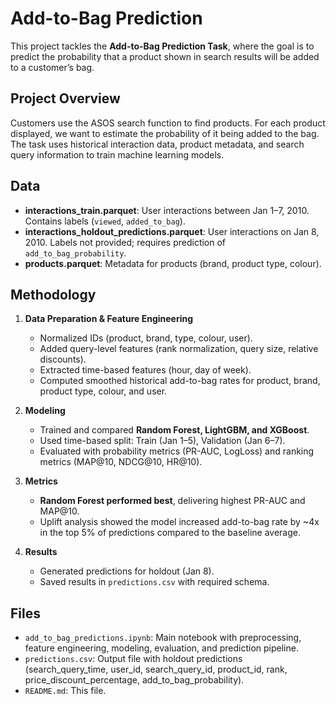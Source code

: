 # Add-to-Bag Prediction

This project tackles the **Add-to-Bag Prediction Task**, where the goal is to predict the probability that a product shown in search results will be added to a customer’s bag.

## Project Overview
Customers use the ASOS search function to find products. For each product displayed, we want to estimate the probability of it being added to the bag.  
The task uses historical interaction data, product metadata, and search query information to train machine learning models.

## Data
- **interactions_train.parquet**: User interactions between Jan 1–7, 2010. Contains labels (`viewed`, `added_to_bag`).
- **interactions_holdout_predictions.parquet**: User interactions on Jan 8, 2010. Labels not provided; requires prediction of `add_to_bag_probability`.
- **products.parquet**: Metadata for products (brand, product type, colour).

## Methodology
1. **Data Preparation & Feature Engineering**
   - Normalized IDs (product, brand, type, colour, user).
   - Added query-level features (rank normalization, query size, relative discounts).
   - Extracted time-based features (hour, day of week).
   - Computed smoothed historical add-to-bag rates for product, brand, product type, colour, and user.

2. **Modeling**
   - Trained and compared **Random Forest, LightGBM, and XGBoost**.
   - Used time-based split: Train (Jan 1–5), Validation (Jan 6–7).
   - Evaluated with probability metrics (PR-AUC, LogLoss) and ranking metrics (MAP@10, NDCG@10, HR@10).

3. **Metrics**
   - **Random Forest performed best**, delivering highest PR-AUC and MAP@10.
   - Uplift analysis showed the model increased add-to-bag rate by ~4x in the top 5% of predictions compared to the baseline average.

4. **Results**
   - Generated predictions for holdout (Jan 8).
   - Saved results in `predictions.csv` with required schema.

## Files
- `add_to_bag_predictions.ipynb`: Main notebook with preprocessing, feature engineering, modeling, evaluation, and prediction pipeline.
- `predictions.csv`: Output file with holdout predictions (search_query_time, user_id, search_query_id, product_id, rank, price_discount_percentage, add_to_bag_probability).
- `README.md`: This file.
